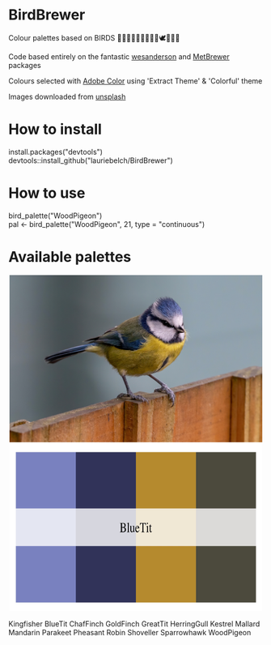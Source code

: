 # BirdBrewer

Colour palettes based on BIRDS :parrot::flamingo::dodo::swan::eagle::penguin::chicken::turkey::rooster::dove::duck::owl::peacock:

Code based entirely on the fantastic [wesanderson](https://github.com/karthik/wesanderson) and [MetBrewer](https://github.com/BlakeRMills/MetBrewer) packages

Colours selected with [Adobe Color](https://color.adobe.com/create/image) using 'Extract Theme' & 'Colorful' theme

Images downloaded from [unsplash](https://unsplash.com/)

# How to install
install.packages("devtools")
devtools::install_github("lauriebelch/BirdBrewer")

# How to use 
bird_palette("WoodPigeon")\
pal <- bird_palette("WoodPigeon", 21, type = "continuous")

# Available palettes
<p align="center">
  <img width="500" height="330" src="https://github.com/lauriebelch/BirdBrewer/blob/master/notebook/images/BlueTit.jpg">
  <img width="500" height="330" src="https://github.com/lauriebelch/BirdBrewer/blob/master/notebook/images/BlueTit.jpeg">
</p>



  Kingfisher
  BlueTit
  ChafFinch
  GoldFinch
  GreatTit
  HerringGull
  Kestrel
  Mallard
  Mandarin
  Parakeet
  Pheasant
  Robin
  Shoveller
  Sparrowhawk
  WoodPigeon

